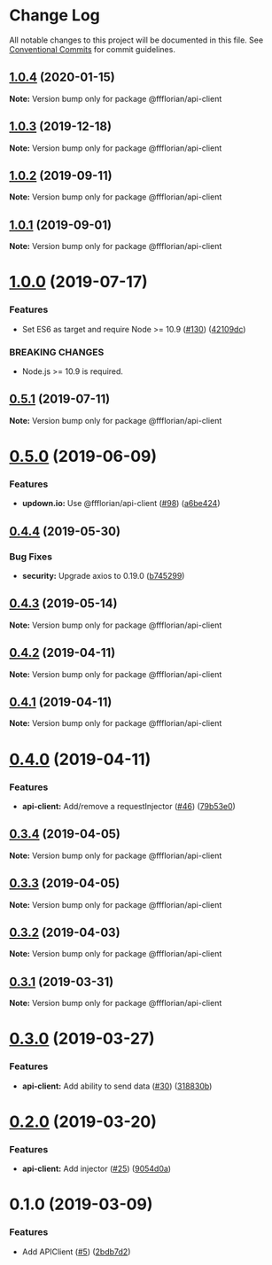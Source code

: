 # Change Log

All notable changes to this project will be documented in this file.
See [Conventional Commits](https://conventionalcommits.org) for commit guidelines.

## [1.0.4](https://github.com/ffflorian/api-clients/tree/master/packages/api-client/compare/@ffflorian/api-client@1.0.3...@ffflorian/api-client@1.0.4) (2020-01-15)

**Note:** Version bump only for package @ffflorian/api-client





## [1.0.3](https://github.com/ffflorian/api-clients/tree/master/packages/api-client/compare/@ffflorian/api-client@1.0.2...@ffflorian/api-client@1.0.3) (2019-12-18)

**Note:** Version bump only for package @ffflorian/api-client





## [1.0.2](https://github.com/ffflorian/api-clients/tree/master/packages/api-client/compare/@ffflorian/api-client@1.0.1...@ffflorian/api-client@1.0.2) (2019-09-11)

**Note:** Version bump only for package @ffflorian/api-client





## [1.0.1](https://github.com/ffflorian/api-clients/tree/master/packages/api-client/compare/@ffflorian/api-client@1.0.0...@ffflorian/api-client@1.0.1) (2019-09-01)

**Note:** Version bump only for package @ffflorian/api-client





# [1.0.0](https://github.com/ffflorian/api-clients/tree/master/packages/api-client/compare/@ffflorian/api-client@0.5.1...@ffflorian/api-client@1.0.0) (2019-07-17)


### Features

* Set ES6 as target and require Node >= 10.9 ([#130](https://github.com/ffflorian/api-clients/tree/master/packages/api-client/issues/130)) ([42109dc](https://github.com/ffflorian/api-clients/tree/master/packages/api-client/commit/42109dc))


### BREAKING CHANGES

* Node.js >= 10.9 is required.





## [0.5.1](https://github.com/ffflorian/api-clients/tree/master/packages/api-client/compare/@ffflorian/api-client@0.5.0...@ffflorian/api-client@0.5.1) (2019-07-11)

**Note:** Version bump only for package @ffflorian/api-client





# [0.5.0](https://github.com/ffflorian/api-clients/tree/master/packages/api-client/compare/@ffflorian/api-client@0.4.4...@ffflorian/api-client@0.5.0) (2019-06-09)


### Features

* **updown.io:** Use @ffflorian/api-client ([#98](https://github.com/ffflorian/api-clients/tree/master/packages/api-client/issues/98)) ([a6be424](https://github.com/ffflorian/api-clients/tree/master/packages/api-client/commit/a6be424))





## [0.4.4](https://github.com/ffflorian/api-clients/tree/master/packages/api-client/compare/@ffflorian/api-client@0.4.3...@ffflorian/api-client@0.4.4) (2019-05-30)


### Bug Fixes

* **security:** Upgrade axios to 0.19.0 ([b745299](https://github.com/ffflorian/api-clients/tree/master/packages/api-client/commit/b745299))





## [0.4.3](https://github.com/ffflorian/api-clients/tree/master/packages/api-client/compare/@ffflorian/api-client@0.4.2...@ffflorian/api-client@0.4.3) (2019-05-14)

**Note:** Version bump only for package @ffflorian/api-client





## [0.4.2](https://github.com/ffflorian/api-clients/tree/master/packages/api-client/compare/@ffflorian/api-client@0.4.1...@ffflorian/api-client@0.4.2) (2019-04-11)

**Note:** Version bump only for package @ffflorian/api-client





## [0.4.1](https://github.com/ffflorian/api-clients/tree/master/packages/api-client/compare/@ffflorian/api-client@0.4.0...@ffflorian/api-client@0.4.1) (2019-04-11)

**Note:** Version bump only for package @ffflorian/api-client





# [0.4.0](https://github.com/ffflorian/api-clients/tree/master/packages/api-client/compare/@ffflorian/api-client@0.3.4...@ffflorian/api-client@0.4.0) (2019-04-11)


### Features

* **api-client:** Add/remove a requestInjector ([#46](https://github.com/ffflorian/api-clients/tree/master/packages/api-client/issues/46)) ([79b53e0](https://github.com/ffflorian/api-clients/tree/master/packages/api-client/commit/79b53e0))





## [0.3.4](https://github.com/ffflorian/api-clients/tree/master/packages/api-client/compare/@ffflorian/api-client@0.3.3...@ffflorian/api-client@0.3.4) (2019-04-05)

**Note:** Version bump only for package @ffflorian/api-client





## [0.3.3](https://github.com/ffflorian/api-clients/tree/master/packages/api-client/compare/@ffflorian/api-client@0.3.2...@ffflorian/api-client@0.3.3) (2019-04-05)

**Note:** Version bump only for package @ffflorian/api-client





## [0.3.2](https://github.com/ffflorian/api-clients/tree/master/packages/api-client/compare/@ffflorian/api-client@0.3.1...@ffflorian/api-client@0.3.2) (2019-04-03)

**Note:** Version bump only for package @ffflorian/api-client





## [0.3.1](https://github.com/ffflorian/api-clients/tree/master/packages/api-client/compare/@ffflorian/api-client@0.3.0...@ffflorian/api-client@0.3.1) (2019-03-31)

**Note:** Version bump only for package @ffflorian/api-client





# [0.3.0](https://github.com/ffflorian/api-clients/tree/master/packages/api-client/compare/@ffflorian/api-client@0.2.0...@ffflorian/api-client@0.3.0) (2019-03-27)


### Features

* **api-client:** Add ability to send data ([#30](https://github.com/ffflorian/api-clients/tree/master/packages/api-client/issues/30)) ([318830b](https://github.com/ffflorian/api-clients/tree/master/packages/api-client/commit/318830b))





# [0.2.0](https://github.com/ffflorian/api-clients/tree/master/packages/api-client/compare/@ffflorian/api-client@0.1.0...@ffflorian/api-client@0.2.0) (2019-03-20)


### Features

* **api-client:** Add injector ([#25](https://github.com/ffflorian/api-clients/tree/master/packages/api-client/issues/25)) ([9054d0a](https://github.com/ffflorian/api-clients/tree/master/packages/api-client/commit/9054d0a))





# 0.1.0 (2019-03-09)


### Features

* Add APIClient ([#5](https://github.com/ffflorian/api-clients/tree/master/packages/api-client/issues/5)) ([2bdb7d2](https://github.com/ffflorian/api-clients/tree/master/packages/api-client/commit/2bdb7d2))
